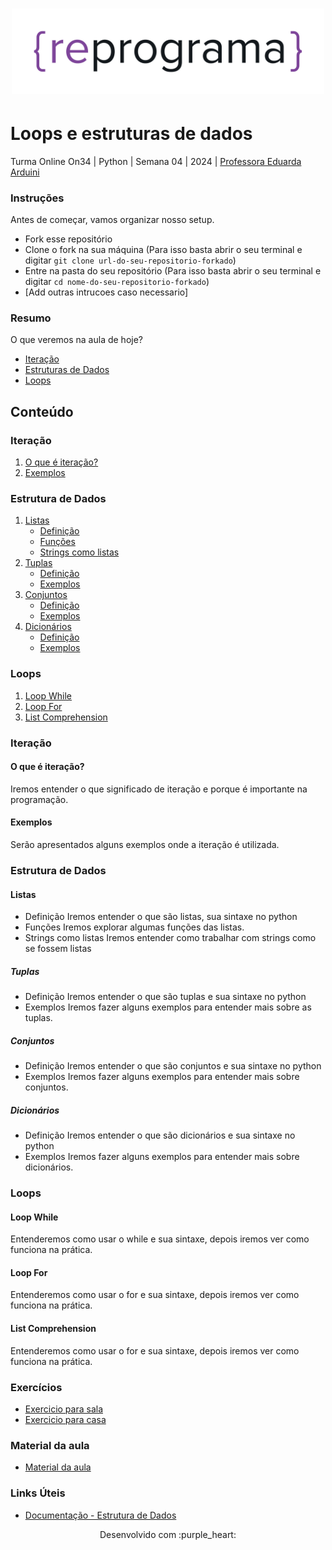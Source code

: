 <h1 align="center">
  <img src="assets/reprograma-fundos-claros.png" alt="logo reprograma" width="500">
</h1>

# Loops e estruturas de dados

Turma Online On34 | Python | Semana 04 | 2024 | <a href="https://www.linkedin.com/in/eduarda-g-arduini/" target="_blank" rel="noopener noreferrer">Professora Eduarda Arduini</a>

### Instruções
Antes de começar, vamos organizar nosso setup.
* Fork esse repositório 
* Clone o fork na sua máquina (Para isso basta abrir o seu terminal e digitar `git clone url-do-seu-repositorio-forkado`)
* Entre na pasta do seu repositório (Para isso basta abrir o seu terminal e digitar `cd nome-do-seu-repositorio-forkado`)
* [Add outras intrucoes caso necessario]

### Resumo
O que veremos na aula de hoje?
* [Iteração](#tema1)
* [Estruturas de Dados](#tema2)
* [Loops](#tema3)

## Conteúdo
### Iteração
1. [O que é iteração?](#topico1)
2. [Exemplos](#topico2)
### Estrutura de Dados 
1. [Listas](#topico3)
   * [Definição](#topico3)
   * [Funções](#topico3)
   * [Strings como listas](#topico3)
2. [Tuplas](#topico4)
   * [Definição](#topico4)
   * [Exemplos](#topico4)
3. [Conjuntos](#topico5)
   * [Definição](#topico5)
   * [Exemplos](#topico5)
4. [Dicionários](#topico6)
   * [Definição](#topico6)
   * [Exemplos](#topico6)
   
### Loops
1. [Loop While](#topico7)
2. [Loop For](#topico8)
3. [List Comprehension](#topico9)

### <a name="tema1"></a> Iteração 

#### <a name="topico1"></a> O que é iteração?
Iremos entender o que significado de iteração e porque é importante na programação.

#### <a name="topico2"></a> Exemplos
Serão apresentados alguns exemplos onde a iteração é utilizada.

### <a name="tema2"></a> Estrutura de Dados
#### <a name="topico3"></a> Listas
* <a name="topico3">Definição</a>
  Iremos entender o que são listas, sua sintaxe no python
* <a name="topico3">Funções</a>
  Iremos explorar algumas funções das listas.
* <a name="topico3">Strings como listas</a>
  Iremos entender como trabalhar com strings como se fossem listas

##### <a name="topico4"></a> Tuplas
* <a name="topico4">Definição</a>
  Iremos entender o que são tuplas e sua sintaxe no python
* <a name="topico4">Exemplos</a>
  Iremos fazer alguns exemplos para entender mais sobre as tuplas.

##### <a name="topico5"></a> Conjuntos
* <a name="topico5">Definição</a>
  Iremos entender o que são conjuntos e sua sintaxe no python
* <a name="topico5">Exemplos</a>
  Iremos fazer alguns exemplos para entender mais sobre conjuntos.
  
##### <a name="topico6"></a> Dicionários
* <a name="topico6">Definição</a>
  Iremos entender o que são dicionários e sua sintaxe no python
* <a name="topico6">Exemplos</a>
  Iremos fazer alguns exemplos para entender mais sobre dicionários.
  
### <a name="tema3"></a> Loops
#### <a name="topico7"></a> Loop While
Entenderemos como usar o while e sua sintaxe, depois iremos ver como funciona na prática.

#### <a name="topico8"></a> Loop For
Entenderemos como usar o for e sua sintaxe, depois iremos ver como funciona na prática.

#### <a name="topico9"></a> List Comprehension
Entenderemos como usar o for e sua sintaxe, depois iremos ver como funciona na prática.


### Exercícios 
* [Exercicio para sala](https://github.com/mflilian/repo-example/tree/main/exercicios/para-sala)
* [Exercicio para casa](https://github.com/mflilian/repo-example/tree/main/exercicios/para-casa)

### Material da aula 
* [Material da aula](https://github.com/mflilian/repo-example/tree/main/exercicios/para-sala)

### Links Úteis
- [Documentação - Estrutura de Dados](https://docs.python.org/pt-br/3/tutorial/datastructures.html)


<p align="center">
Desenvolvido com :purple_heart:  
</p>


